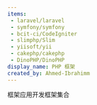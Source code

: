 ```yaml
---
items:
 - laravel/laravel
 - symfony/symfony
 - bcit-ci/CodeIgniter
 - slimphp/Slim
 - yiisoft/yii
 - cakephp/cakephp
 - DinoPHP/DinoPHP
display_name: PHP 框架
created_by: Ahmed-Ibrahimm
---
```

框架应用开发框架集合